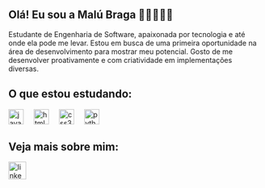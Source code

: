 <h2 align="left">Olá! Eu sou a Malú Braga 👋🏽👩🏾‍💻</h2>
<p>Estudante de Engenharia de Software, apaixonada por tecnologia e até onde ela pode me levar. Estou em busca de uma primeira oportunidade na área de desenvolvimento para mostrar meu potencial. Gosto de me desenvolver proativamente e com criatividade em implementações diversas.</p>
<h2>O que estou estudando:</h2>

<div align="left">
  <img src="https://cdn.jsdelivr.net/gh/devicons/devicon/icons/javascript/javascript-original.svg" height="30" alt="javascript logo"  />
  <img width="12" />
  <img src="https://cdn.jsdelivr.net/gh/devicons/devicon/icons/html5/html5-original.svg" height="30" alt="html5 logo"  />
  <img width="12" />
  <img src="https://cdn.jsdelivr.net/gh/devicons/devicon/icons/css3/css3-original.svg" height="30" alt="css3 logo"  />
  <img width="12" />
  <img src="https://cdn.jsdelivr.net/gh/devicons/devicon/icons/python/python-original.svg" height="30" alt="python logo"  />
  <img width="12" />
</div>

<h2>Veja mais sobre mim:</h2>
<div align="left">
  <a href="https://www.linkedin.com/in/malubragax/" target="_blank"> <img src="https://img.shields.io/static/v1?message=LinkedIn&logo=linkedin&label=&color=0077B5&logoColor=white&labelColor=&style=for-the-badge" height="35" alt="linkedin logo"/> </a> 
</div>

